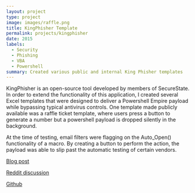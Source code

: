 ```yaml
---
layout: project
type: project
image: images/raffle.png
title: KingPhisher Template
permalink: projects/kingphisher
date: 2015
labels:
  - Security
  - Phishing
  - VBA
  - Powershell
summary: Created various public and internal King Phisher templates
---
```


KingPhisher is an open-source tool developed by members of SecureState. In order to extend the functionality of this application, I created several Excel templates that were designed to deliver a Powershell Empire payload while bypassing typical antivirus controls. One template made publicly available was a raffle ticket template, where users press a button to generate a number but a powershell payload is dropped silently in the background.

At the time of testing, email filters were flagging on the Auto_Open() functionality of a macro. By creating a button to perform the action, the payload was able to slip past the automatic testing of certain vendors.


[Blog post](https://warroom.securestate.com/bypassing-gmails-malicious-macro-signatures/)

[Reddit discussion](https://www.reddit.com/r/netsec/comments/4tkwp6/bypassing_gmails_malicious_attachment_filter_with/)

<a href="https://github.com/securestate/king-phisher-templates/tree/master/Email_Templates/Shell/Ticket_Raffle"><i class="large github icon"></i>Github</a>



